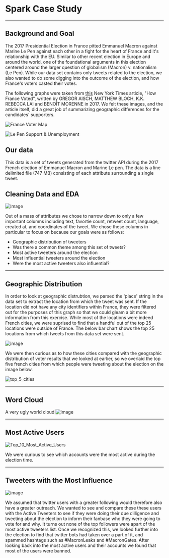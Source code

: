 # Spark Case Study
------------------------------------------------------
## Background and Goal
The 2017 Presidential Election in France pitted Emmanuel Macron against Marine Le Pen against each other in a fight for the heart of France and it's relationship with the EU. Similar to other recent election in Europe and around the world, one of the foundational arguments in this election centered around the larger question of globalism (Macron) v. nationalism (Le Pen). While our data set contains only tweets related to the election, we also wanted to do some digging into the outcome of the election, and how France's voters casted their votes. 

The following graphs were taken from [this](https://www.nytimes.com/interactive/2017/05/07/world/europe/france-election-results-maps.html?mtrref=www.google.com&assetType=REGIWALL) New York Times article, "How France Voted", written by GREGOR AISCH, MATTHEW BLOCH, K.K. REBECCA LAI and BENOÎT MORENNE in 2017. We felt these images, and the article itself, did a great job of summarizing geographic differences for the candidates' supporters.

![France Voter Map](images/france_voter_map.jpg)

![Le Pen Support & Unemployment](images/le_pen_support.png)

## Our data
This data is a set of tweets generated from the twitter API during the 2017 French election of Emmanuel Macron and Marine Le pen. The data is a line delimited file (747 MB) consisting of each attribute surrounding a single tweet.


## Cleaning Data and EDA
![image](images/get_data.png)

Out of a mass of attributes we chose to narrow down to only a few important columns including text, favortie count, retweet count, language, created at, and coordinates of the tweet. We chose these columns in particular to focus on because our goals were as follows:

* Geographic distribution of tweeters
* Was there a common theme among this set of tweets?
* Most active tweeters around the election 
* Most influential tweeters around the election
* Were the most active tweeters also influential?


--------------------------------------------------
## Geographic Distribution
In order to look at geographic distrubtion, we parsed the 'place' string in the data set to extract the location from which the tweet was sent. If the location did not have any city identifiers within France, they were filtered out for the purposes of this graph so that we could gleam a bit more information from this exercise. While most of the locations were indeed French cities, we were suprised to find that a handful out of the top 25 locations were outside of France. The below bar chart shows the top 25 locations from which tweets from this data set were sent.

![image](images/NYT_image_cities1.png)

We were then curious as to how these cities compared with the geographic distribution of voter results that we looked at earlier, so we overlaid the top five french cities from which people were tweeting about the election on the image below.

![top_5_cities](images/top_tweeting_cities.png)

--------------------------------------------------

## Word Cloud 

A very ugly world cloud
![image](images/ugly_cloud.png)




-------------------------------

## Most Active Users

![Top_10_Most_Active_Users](images/Top_10_Most_Active_Users.png)

We were curious to see which accounts were the most active during the election time.



-------------------------------

## Tweeters with the Most Influence

![image](twitter_followers.png)

We assumed that twitter users with a greater following would therefore also have a greater outreach. We wanted to see and compare these these users with the Active Tweeters to see if they were doing their due dilligence and tweeting about the election to inform their fanbase who they were going to vote for and why. It turns out none of the top followers were apart of the most active tweeters list. Once we recognized this, we looked further into the election to find that twitter bots had taken over a part of it, and spammed hashtags such as #MacronLeaks and #MacronGates. After looking back into the most active users and their accounts we found that most of the users were banned.